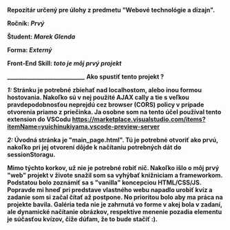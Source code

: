 **Repozitár určený pre úlohy z predmetu "Webové technológie a dizajn".**

**Ročník: _Prvý_**

**Študent: _Marek Glenda_**

**Forma: _Externý_**

**Front-End Skill:  _toto je môj prvý projekt_**

**___________________________**
**Ako spustiť tento projekt ?**


**_1:_ Stránku je potrebné zbiehať nad localhostom, alebo inou formou hostovania. Nakoľko sú v nej použité AJAX cally a tie s veľkou pravdepodobnosťou neprejdú cez browser (CORS) policy v prípade otvorenia priamo z priečinka. Ja osobne som na tento účel používal tento extension do VSCodu https://marketplace.visualstudio.com/items?itemName=yuichinukiyama.vscode-preview-server**

**_2:_ Úvodná stránka je "main_page.html". Tú je potrebné otvoriť ako prvú, nakoľko pri jej otvorení dôjde k načítaniu potrebných dát do sessionStoragu.**


**Mimo týchto korkov, už nie je potrebné robiť nič. Nakoľko išlo o môj prvý "web" projekt v živote snažil som sa vyhýbať knižniciam a frameworkom. Podstatou bolo zoznámiť sa s "vanilla" koncepciou HTML/CSS/JS. Popravde mi hneď pri predstave vlastného webu napadlo urobiť kvíz a zadanie som si začal čítať až postpone. No prioritou bolo aby ma práca na projekte bavila. Galéria teda nie je zahrnutá vo forme v akej bola v zadaní, ale dynamické načítanie obrázkov, respektíve menenie pozadia elementu je súčasťou kvízov, čiže dúfam, že to bude stačiť :).**
